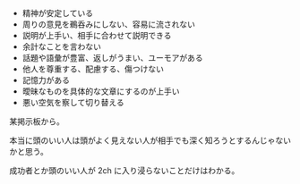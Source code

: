 - 精神が安定している
- 周りの意見を鵜呑みにしない、容易に流されない
- 説明が上手い、相手に合わせて説明できる
- 余計なことを言わない
- 話題や語彙が豊富、返しがうまい、ユーモアがある
- 他人を尊重する、配慮する、傷つけない
- 記憶力がある
- 曖昧なものを具体的な文章にするのが上手い
- 悪い空気を察して切り替える

某掲示板から。

本当に頭のいい人は頭がよく見えない人が相手でも深く知ろうとするんじゃないかと思う。

成功者とか頭のいい人が 2ch に入り浸らないことだけはわかる。
